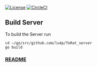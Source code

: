 [![License](https://img.shields.io/github/license/lu4p/ToRat_server.svg)](https://unlicense.org/)
[![CircleCI](https://circleci.com/gh/lu4p/ToRat_server.svg?style=svg)](https://circleci.com/gh/lu4p/ToRat_server)
## Build Server 
To build the Server run
```
cd ~/go/src/github.com/lu4p/ToRat_server
go build
```

### [README](https://github.com/lu4p/ToRat/blob/master/README.md)
